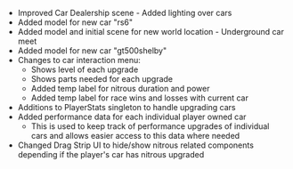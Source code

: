  - Improved Car Dealership scene - Added lighting over cars
 - Added model for new car "rs6"
 - Added model and initial scene for new world location - Underground car meet
 - Added model for new car "gt500shelby"
 - Changes to car interaction menu:
	 - Shows level of each upgrade
	 - Shows parts needed for each upgrade
	 - Added temp label for nitrous duration and power
	 - Added temp label for race wins and losses with current car
- Additions to PlayerStats singleton to handle upgrading cars
- Added performance data for each individual player owned car
	- This is used to keep track of performance upgrades of individual cars and allows easier access to this data where needed
- Changed Drag Strip UI to hide/show nitrous related components depending if the player's car has nitrous upgraded
